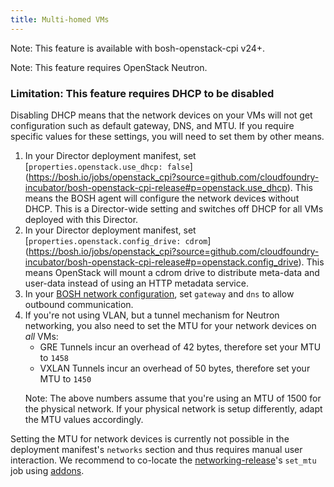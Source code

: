 ```yaml
---
title: Multi-homed VMs
---
```


<p class="note">Note: This feature is available with bosh-openstack-cpi v24+.</p>
<p class="note">Note: This feature requires OpenStack Neutron.</p>

### Limitation: This feature requires DHCP to be disabled

Disabling DHCP means that the network devices on your VMs will not get configuration
such as default gateway, DNS, and MTU. If you require specific values for these settings,
you will need to set them by other means.

1. In your Director deployment manifest, set [`properties.openstack.use_dhcp: false`]
   (https://bosh.io/jobs/openstack_cpi?source=github.com/cloudfoundry-incubator/bosh-openstack-cpi-release#p=openstack.use_dhcp).
   This means the BOSH agent will configure the network devices without DHCP. This is a Director-wide setting
   and switches off DHCP for all VMs deployed with this Director.
1. In your Director deployment manifest, set [`properties.openstack.config_drive: cdrom`]
   (https://bosh.io/jobs/openstack_cpi?source=github.com/cloudfoundry-incubator/bosh-openstack-cpi-release#p=openstack.config_drive).
   This means OpenStack will mount a cdrom drive to distribute meta-data and user-data instead of using an HTTP metadata service.
1. In your [BOSH network configuration](networks.md#manual), set `gateway` and `dns` to allow outbound communication.
1. If you're not using VLAN, but a tunnel mechanism for Neutron networking, you also need to set the MTU for your network devices on *all* VMs:
   * GRE Tunnels incur an overhead of 42 bytes, therefore set your MTU to `1458`
   * VXLAN Tunnels incur an overhead of 50 bytes, therefore set your MTU to `1450`
   <p class="note">Note: The above numbers assume that you're using an MTU of 1500 for the physical network. If your physical network is setup differently, adapt the MTU values accordingly.</p>

Setting the MTU for network devices is currently not possible in the deployment manifest's `networks` section and thus requires manual user interaction. We recommend to co-locate the [networking-release](https://github.com/cloudfoundry/networking-release)'s `set_mtu` job using [addons](runtime-config.md#addons).
